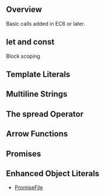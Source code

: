 ## Overview

Basic calls added in EC6 or later.

## let and const

Block scoping

## Template Literals

## Multiline Strings

## The spread Operator

## Arrow Functions

## Promises

## Enhanced Object Literals

- [PromiseFile](./PromiseFile)
